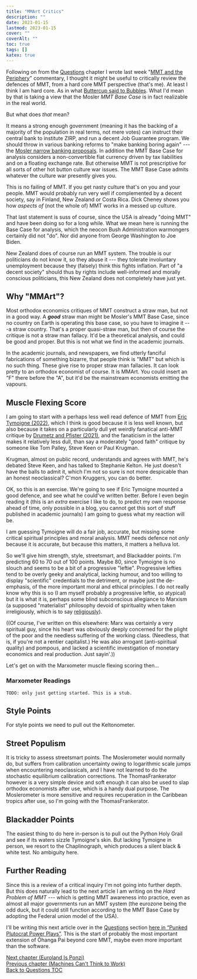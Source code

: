 ```yaml
---
title: "MMArt Critics"
description: ""
date: 2023-01-15
lastmod: 2023-01-15
cover: ""
coverAlt: ""
toc: true
tags: []
katex: true
---
```


Following on from the [Questions](/ohanga-pai/questions) chapter 
I wrote last week "[MMT and the Periphery](/ohanga-pai/questions/20_peripherynations)" commentary, 
I thought it might be useful to critically review the defences of MMT, from a hard 
core MMT perspective (that's me). At least I think I am hard core. 
As in what [Buttercup said to Bubbles](https://www.youtube.com/watch?v=_rBPiMHkgx8). 
What I'd mean by that is taking a view that the Mosler *MMT Base Case* is in fact 
realizable in the real world.

But what does *that* mean?

It means a strong enough government (meaning it has the backing of a majority of the 
population in real terms, not mere votes) can instruct their central bank to 
institute ZIRP, and run a decent Job Guarantee program. We should throw in various 
banking reforms to "make banking boring again" --- the [Mosler narrow banking proposals](https://moslereconomics.com/2009/09/16/proposals-for-the-banking-system-treasury-fed-and-fdic-draft/). In addition the MMT Base Case for analysis considers a non-convertible 
fiat currency driven by tax liabilities and on a floating exchange rate. 
But otherwise MMT is not prescriptive for all sorts of other hot button culture war 
issues. The MMT Base Case admits whatever the culture war presently gives you.

This is no failing of MMT. If you get nasty culture that's on you and your people.
MMT would probably run very well if complemented by a decent society, say in Finland, 
New Zealand or Costa Rica.  Dick Cheney shows you how *aspects of* (not the whole of) 
MMT works in a messed up culture.

That last statement is suss of course, since the USA is already "doing MMT" and have 
been doing so for a long while. What we mean here is running the Base Case for 
analysis, which the neocon Bush Administration warmongers certainly did not "do". Nor 
did anyone from George Washington to Joe Biden.

New Zealand does of course run an MMT system. The trouble is our politicians do not know 
it, so they abuse it --- they tolerate involuntary unemployment because they (falsely) 
think this fights inflation. Part of "a decent society" should thus by rights include 
well-informed and morally conscious politicians, this New Zealand does not completely 
have just yet.




## Why "MMArt"?

Most orthodox economics critiques of MMT construct a straw man, but not in a good way. 
A **_good_** straw man might be Mosler's MMT Base Case, since no country on Earth is 
operating this base case, so you have to imagine it ---a straw country. That's a 
proper quasi-straw man, but then of course the critique is not a straw man fallacy. 
It'd be a theoretical analysis, and could be good and proper. But this is not what we 
find in the academic journals.

In the academic journals, and newspapers, we find utterly fanciful fabrications of 
something bizarre, that people think is "MMT" but which is no such thing. These give 
rise to proper straw man fallacies. It can look pretty to an orthodox economist of 
course. It is MMArt. You could insert an "F" there before the "A", but it'd be the 
mainstream economists emitting the vapours.


## Muscle Flexing Score

I am going to start with a perhaps less well read defence of MMT from 
[Eric Tymoigne (2022)](https://doi.org/10.4337/ejeep.2022.0092), which I think is 
good because it is less well known, but also because it takes on a particularly dull 
yet weirdly fanatical anti-MMT critique by 
[Drumetz and Pfister (2021)](https://www.elgaronline.com/view/journals/ejeep/aop/article-10.4337-ejeep.2022.0092/article-10.4337-ejeep.2022.0092.xml#ref-021), and 
the fanaticism in the latter makes it relatively less dull, than say a moderately 
"good faith" critique by someone like Tom Palley, Steve Keen or Paul Krugman.

Krugman, almost on public record, understands and agrees with MMT, he's debated Steve 
Keen, and has talked to Stephanie Kelton. He just doesn't have the balls to admit it, 
which I'm not so sure is not more despicable than an honest neoclassical? C'mon 
Kruggers, you can do better.

OK, so this is an exercise. We're going to see if Eric Tymoigne mounted a good 
defence, and see what he could've written better. Before I even begin reading it 
(this is an *extra* exercise I like to do, to predict my own response ahead of time, 
only possible in a blog, you cannot get this sort of stuff published in academic 
journals) I am going to guess what my reaction will be.

I am guessing Tymoigne will do a fair job, accurate, but missing some critical 
spiritual principles and moral analysis. MMT needs defence not *only* because it is 
accurate, but because this matters, it matters a helluva lot.

So we'll give him strength, style, streetsmart, and Blackadder points. 
I'm predicting 60 to 70 out of 100 points. Maybe 80, since Tymoigne is no slouch and 
seems to be a bit of a progressive "leftie". Progressive lefties tend to be overly 
geeky and analytical, lacking humour, and too willing to display "scientific" 
credentials to the detriment, or maybe just the de-emphasis, of the more important 
moral and ethical principles. I do not really know why this is so (I am myself 
probably a progressive leftie, so atypical) but it is what it is, perhaps some blind 
subconscious allegiance to Marxism (a supposed "materialist" philosophy devoid of 
spirituality when taken irreligiously, which is to say 
[religiously](http://www.catb.org/~esr/jargon/html/R/religious-issues.html)).

((Of course, I've written on this elsewhere: Marx was certainly a very spiritual guy, 
since his heart was obviously deeply concerned for the plight of the poor and the 
needless suffering of the working class. (Needless, that is, if you're not a rentier 
capitalist.)  He was also arrogant (anti-spiritual quality) and pompous, and lacked 
a scientific investigation of monetary economics and real production. Just sayin'.))

Let's get on with the Marxometer muscle flexing scoring then...

### Marxometer Readings



```
TODO: only just getting started. This is a stub.
```



## Style Points

For style points we need to pull out the Keltonometer.



## Street Populism 

It is tricky to assess streetsmart points. The Moslerometer would normally do, but 
suffers from calibration uncertainty owing to logarithmic scale jumps when encountering 
neoclassicals, and I have not learned to do the stochastic equilibrium calibration 
corrections. The ThomasFrankerator however is a very simple device and soft enough it 
can also be used to slap orthodox economists after use, which is a handy dual purpose. 
The Moslerometer is more sensitive and requires recuperation in the Caribbean tropics 
after use, so I'm going with the ThomasFrankerator.



## Blackadder Points

The easiest thing to do here in-person is to pull out the Python Holy Grail and see 
if its waters sizzle Tymoigne's skin. But lacking Tymoigne in person, we resort to the
Chaplinograph, which produces a silent black & white test. No ambiguity here.



## Further Reading

Since this is a review of a critical inquiry I'm not going into further depth. But 
this does naturally lead to the next article I am writing on the *Hard Problem of 
MMT* --- which is getting MMT awareness into practice, even as almost all major 
governments run an MMT system (the eurozone being the odd duck, but it could still 
function according to the MMT Base Case by adopting the Federal union model of the 
USA).

I'll be writing this next article over in the [Questions](/ohanga-pai/questions) section [here in “Punked Plutocrat Power Plays”](/ohanga-pai/questions/21_powerplays). This is 
the start of probably the most important extension of Ōhanga Pai beyond core MMT, maybe 
even more important than the software.



[Next chapter (Euroland Is Ponzi)](../19_europonzi)  
[Previous chapter (Machines Can\'t Think to Work)](../17_machinescandothework)  
[Back to Questions TOC](../)
